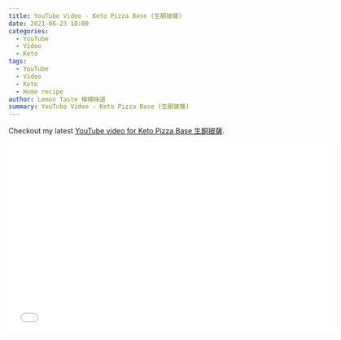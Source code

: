 ```yaml
---
title: YouTube Video - Keto Pizza Base (生酮披薩)
date: 2021-06-23 18:00
categories:
  - YouTube
  - Video
  - Keto
tags:
  - YouTube
  - Video
  - Keto
  - Home recipe
author: Lemon Taste 檸檬味道
summary: YouTube Video - Keto Pizza Base (生酮披薩)
---
```


Checkout my latest [YouTube video for Keto Pizza Base 生酮披薩](https://www.youtube.com/watch?v=3CCxuVY-NTc).

<iframe src="//www.youtube.com/embed/3CCxuVY-NTc" height="375" width="640" allowfullscreen="" frameborder="0"></iframe>